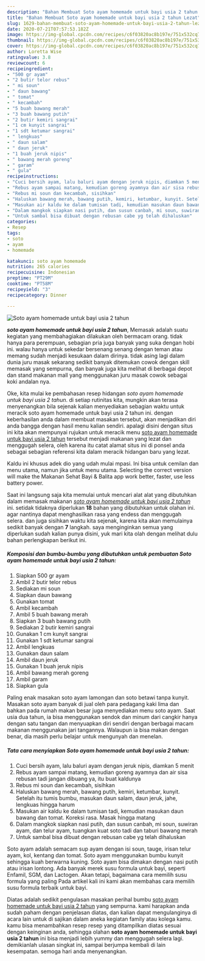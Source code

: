 ```yaml
---
description: "Bahan Membuat Soto ayam homemade untuk bayi usia 2 tahun Lezat"
title: "Bahan Membuat Soto ayam homemade untuk bayi usia 2 tahun Lezat"
slug: 1629-bahan-membuat-soto-ayam-homemade-untuk-bayi-usia-2-tahun-lezat
date: 2020-07-21T07:57:53.182Z
image: https://img-global.cpcdn.com/recipes/c6f03820ac8b197e/751x532cq70/soto-ayam-homemade-untuk-bayi-usia-2-tahun-foto-resep-utama.jpg
thumbnail: https://img-global.cpcdn.com/recipes/c6f03820ac8b197e/751x532cq70/soto-ayam-homemade-untuk-bayi-usia-2-tahun-foto-resep-utama.jpg
cover: https://img-global.cpcdn.com/recipes/c6f03820ac8b197e/751x532cq70/soto-ayam-homemade-untuk-bayi-usia-2-tahun-foto-resep-utama.jpg
author: Loretta Wise
ratingvalue: 3.8
reviewcount: 6
recipeingredient:
- "500 gr ayam"
- "2 butir telor rebus"
- " mi soun"
- " daun bawang"
- " tomat"
- " kecambah"
- "5 buah bawang merah"
- "3 buah bawang putih"
- "2 butir kemiri sangrai"
- "1 cm kunyit sangrai"
- "1 sdt ketumar sangrai"
- " lengkuas"
- " daun salam"
- " daun jeruk"
- "1 buah jeruk nipis"
- " bawang merah goreng"
- " garam"
- " gula"
recipeinstructions:
- "Cuci bersih ayam, lalu baluri ayam dengan jeruk nipis, diamkan 5 menit"
- "Rebus ayam sampai matang, kemudian goreng ayamnya dan air sisa rebusan tadi jangan dibuang ya, itu buat kaldunya"
- "Rebus mi soun dan kecambah, sisihkan"
- "Haluskan bawang merah, bawang putih, kemiri, ketumbar, kunyit. Setelah itu tumis bumbu, masukan daun salam, daun jeruk, jahe, lengkuas hingga harum"
- "Masukan air kaldu ke dalam tumisan tadi, kemudian masukan daun bawang dan tomat. Koreksi rasa. Masak hingga matang"
- "Dalam mangkok siapkan nasi putih, dan susun canbah, mi soun, suwiran ayam, dan telur ayam, tuangkan kuat soto tadi dan taburi bawang merah"
- "Untuk sambal bisa dibuat dengan rebusan cabe yg telah dihaluskan"
categories:
- Resep
tags:
- soto
- ayam
- homemade

katakunci: soto ayam homemade 
nutrition: 265 calories
recipecuisine: Indonesian
preptime: "PT29M"
cooktime: "PT58M"
recipeyield: "3"
recipecategory: Dinner

---
```



![Soto ayam homemade untuk bayi usia 2 tahun](https://img-global.cpcdn.com/recipes/c6f03820ac8b197e/751x532cq70/soto-ayam-homemade-untuk-bayi-usia-2-tahun-foto-resep-utama.jpg)

<b><i>soto ayam homemade untuk bayi usia 2 tahun</i></b>, Memasak adalah suatu kegiatan yang membahagiakan dilakukan oleh bermacam orang. tidak hanya para perempuan, sebagian pria juga banyak yang suka dengan hobi ini. walau hanya untuk sekedar bersenang senang dengan teman atau memang sudah menjadi kesukaan dalam dirinya. tidak asing lagi dalam dunia juru masak sekarang sedikit banyak ditemukan cowok dengan skill memasak yang sempurna, dan banyak juga kita melihat di berbagai depot dan stand makanan mall yang menggunakan juru masak cowok sebagai koki andalan nya.

Oke, kita mulai ke pembahasan resep hidangan <i>soto ayam homemade untuk bayi usia 2 tahun</i>. di setiap rutinitas kita, mungkin akan terasa menyenangkan bila sejenak kalian menyediakan sebagian waktu untuk meracik soto ayam homemade untuk bayi usia 2 tahun ini. dengan keberhasilan anda dalam membuat masakan tersebut, akan menjadikan diri anda bangga dengan hasil menu kalian sendiri. apalagi disini dengan situs ini kita akan mempunyai rujukan untuk meracik menu <u>soto ayam homemade untuk bayi usia 2 tahun</u> tersebut menjadi makanan yang lezat dan menggugah selera, oleh karena itu catat alamat situs ini di ponsel anda sebagai sebagian referensi kita dalam meracik hidangan baru yang lezat.

Kaldu ini khusus adek dio yang udah mulai mpasi. Ini bisa untuk cemilan dan menu utama, namun jika untuk menu utama. Selecting the correct version will make the Makanan Sehat Bayi &amp; Balita app work better, faster, use less battery power.


Saat ini langsung saja kita memulai untuk mencari alat alat yang dibutuhkan dalam memasak makanan <u><i>soto ayam homemade untuk bayi usia 2 tahun</i></u> ini. setidak tidaknya diperlukan <b>18</b> bahan yang dibutuhkan untuk olahan ini. agar nantinya dapat menghasilkan rasa yang endess dan menggugah selera. dan juga sisihkan waktu kita sejenak, karena kita akan memulainya sedikit banyak dengan <b>7</b> langkah. saya menginginkan semua yang diperlukan sudah kalian punya disini, yuk mari kita olah dengan melihat dulu bahan perlengkapan berikut ini.

<!--inarticleads1-->

##### Komposisi dan bumbu-bumbu yang dibutuhkan untuk pembuatan Soto ayam homemade untuk bayi usia 2 tahun:

1. Siapkan 500 gr ayam
1. Ambil 2 butir telor rebus
1. Sediakan  mi soun
1. Siapkan  daun bawang
1. Gunakan  tomat
1. Ambil  kecambah
1. Ambil 5 buah bawang merah
1. Siapkan 3 buah bawang putih
1. Sediakan 2 butir kemiri sangrai
1. Gunakan 1 cm kunyit sangrai
1. Gunakan 1 sdt ketumar sangrai
1. Ambil  lengkuas
1. Gunakan  daun salam
1. Ambil  daun jeruk
1. Gunakan 1 buah jeruk nipis
1. Ambil  bawang merah goreng
1. Ambil  garam
1. Siapkan  gula


Paling enak masakan soto ayam lamongan dan soto betawi tanpa kunyit. Masakan soto ayam banyak di jual oleh para pedagang kaki lima dan bahkan pada rumah makan besar juga menyediakan menu soto ayam. Saat usia dua tahun, ia bisa menggunakan sendok dan minum dari cangkir hanya dengan satu tangan dan menyuapkan diri sendiri dengan berbagai macam makanan menggunakan jari tangannya. Walaupun ia bisa makan dengan benar, dia masih perlu belajar untuk mengunyah dan menelan. 

<!--inarticleads2-->

##### Tata cara menyiapkan Soto ayam homemade untuk bayi usia 2 tahun:

1. Cuci bersih ayam, lalu baluri ayam dengan jeruk nipis, diamkan 5 menit
1. Rebus ayam sampai matang, kemudian goreng ayamnya dan air sisa rebusan tadi jangan dibuang ya, itu buat kaldunya
1. Rebus mi soun dan kecambah, sisihkan
1. Haluskan bawang merah, bawang putih, kemiri, ketumbar, kunyit. Setelah itu tumis bumbu, masukan daun salam, daun jeruk, jahe, lengkuas hingga harum
1. Masukan air kaldu ke dalam tumisan tadi, kemudian masukan daun bawang dan tomat. Koreksi rasa. Masak hingga matang
1. Dalam mangkok siapkan nasi putih, dan susun canbah, mi soun, suwiran ayam, dan telur ayam, tuangkan kuat soto tadi dan taburi bawang merah
1. Untuk sambal bisa dibuat dengan rebusan cabe yg telah dihaluskan


Soto ayam adalah semacam sup ayam dengan isi soun, tauge, irisan telur ayam, kol, kentang dan tomat. Soto ayam menggunakan bumbu kunyit sehingga kuah berwarna kuning. Soto ayam bisa dimakan dengan nasi putih atau irisan lontong. Ada banyak merek susu formula untuk bayi, seperti Enfamil, SGM, dan Lactogen. Akan tetapi, bagaimana cara memilih susu formula yang paling Pada artikel kali ini kami akan membahas cara memilih susu formula terbaik untuk bayi. 

Diatas adalah sedikit pengulasan masakan perihal bumbu <u>soto ayam homemade untuk bayi usia 2 tahun</u> yang sempurna. kami harapkan anda sudah paham dengan penjelasan diatas, dan kalian dapat mengulanginya di acara lain untuk di sajikan dalam aneka kegiatan family atau kolega kamu. kamu bisa menambahkan resep resep yang ditampilkan diatas sesuai dengan keinginan anda, sehingga olahan <b>soto ayam homemade untuk bayi usia 2 tahun</b> ini bisa menjadi lebih yummy dan menggugah selera lagi. demikianlah ulasan singkat ini, sampai berjumpa kembali di lain kesempatan. semoga hari anda menyenangkan.
